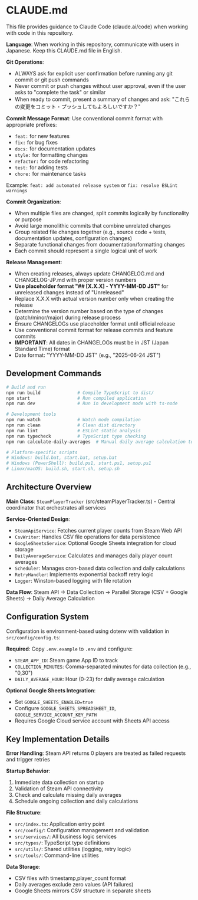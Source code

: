# CLAUDE.md

This file provides guidance to Claude Code (claude.ai/code) when working with code in this repository.

**Language**: When working in this repository, communicate with users in Japanese. Keep this CLAUDE.md file in English.

**Git Operations**: 
- ALWAYS ask for explicit user confirmation before running any git commit or git push commands
- Never commit or push changes without user approval, even if the user asks to "complete the task" or similar
- When ready to commit, present a summary of changes and ask: "これらの変更をコミット・プッシュしてもよろしいですか？"

**Commit Message Format**: Use conventional commit format with appropriate prefixes:
- `feat:` for new features
- `fix:` for bug fixes  
- `docs:` for documentation updates
- `style:` for formatting changes
- `refactor:` for code refactoring
- `test:` for adding tests
- `chore:` for maintenance tasks

Example: `feat: add automated release system` or `fix: resolve ESLint warnings`

**Commit Organization**: 
- When multiple files are changed, split commits logically by functionality or purpose
- Avoid large monolithic commits that combine unrelated changes
- Group related file changes together (e.g., source code + tests, documentation updates, configuration changes)
- Separate functional changes from documentation/formatting changes
- Each commit should represent a single logical unit of work

**Release Management**: 
- When creating releases, always update CHANGELOG.md and CHANGELOG-JP.md with proper version numbers
- **Use placeholder format "## [X.X.X] - YYYY-MM-DD JST"** for unreleased changes instead of "Unreleased"
- Replace X.X.X with actual version number only when creating the release
- Determine the version number based on the type of changes (patch/minor/major) during release process
- Ensure CHANGELOGs use placeholder format until official release
- Use conventional commit format for release commits and feature commits
- **IMPORTANT**: All dates in CHANGELOGs must be in JST (Japan Standard Time) format
- Date format: "YYYY-MM-DD JST" (e.g., "2025-06-24 JST")

## Development Commands

```bash
# Build and run
npm run build              # Compile TypeScript to dist/
npm start                  # Run compiled application
npm run dev                # Run in development mode with ts-node

# Development tools
npm run watch              # Watch mode compilation
npm run clean              # Clean dist directory
npm run lint               # ESLint static analysis
npm run typecheck          # TypeScript type checking
npm run calculate-daily-averages  # Manual daily average calculation tool

# Platform-specific scripts
# Windows: build.bat, start.bat, setup.bat
# Windows (PowerShell): build.ps1, start.ps1, setup.ps1  
# Linux/macOS: build.sh, start.sh, setup.sh
```

## Architecture Overview

**Main Class**: `SteamPlayerTracker` (src/steamPlayerTracker.ts) - Central coordinator that orchestrates all services

**Service-Oriented Design**:
- `SteamApiService`: Fetches current player counts from Steam Web API
- `CsvWriter`: Handles CSV file operations for data persistence
- `GoogleSheetsService`: Optional Google Sheets integration for cloud storage
- `DailyAverageService`: Calculates and manages daily player count averages
- `Scheduler`: Manages cron-based data collection and daily calculations
- `RetryHandler`: Implements exponential backoff retry logic
- `Logger`: Winston-based logging with file rotation

**Data Flow**: Steam API → Data Collection → Parallel Storage (CSV + Google Sheets) → Daily Average Calculation

## Configuration System

Configuration is environment-based using dotenv with validation in `src/config/config.ts`:

**Required**: Copy `.env.example` to `.env` and configure:
- `STEAM_APP_ID`: Steam game App ID to track
- `COLLECTION_MINUTES`: Comma-separated minutes for data collection (e.g., "0,30")
- `DAILY_AVERAGE_HOUR`: Hour (0-23) for daily average calculation

**Optional Google Sheets Integration**:
- Set `GOOGLE_SHEETS_ENABLED=true`
- Configure `GOOGLE_SHEETS_SPREADSHEET_ID`, `GOOGLE_SERVICE_ACCOUNT_KEY_PATH`
- Requires Google Cloud service account with Sheets API access

## Key Implementation Details

**Error Handling**: Steam API returns 0 players are treated as failed requests and trigger retries

**Startup Behavior**:
1. Immediate data collection on startup
2. Validation of Steam API connectivity  
3. Check and calculate missing daily averages
4. Schedule ongoing collection and daily calculations

**File Structure**:
- `src/index.ts`: Application entry point
- `src/config/`: Configuration management and validation
- `src/services/`: All business logic services
- `src/types/`: TypeScript type definitions
- `src/utils/`: Shared utilities (logging, retry logic)
- `src/tools/`: Command-line utilities

**Data Storage**: 
- CSV files with timestamp,player_count format
- Daily averages exclude zero values (API failures)
- Google Sheets mirrors CSV structure in separate sheets